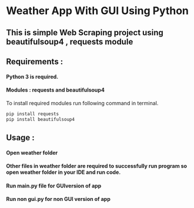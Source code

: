 # Weather App With GUI Using Python

## This is simple Web Scraping project using beautifulsoup4 , requests module

## Requirements :

#### Python 3 is required.

#### Modules : requests and beautifulsoup4


To install required modules run following command in terminal. 
```bash
pip install requests
pip install beautifulsoup4
```

## Usage :

#### Open weather folder 

#### Other files in weather folder are required to successfully run program so open weather folder in your IDE and run code.

#### Run main.py file for GUIversion of app

#### Run non gui.py for non GUI version of app





